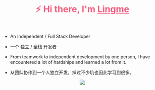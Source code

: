 <h1 style="color:#f75c7e;" align="center">⚡ Hi there, I'm <a style="color:#f75c7e;" href="https://lingmin.me/" target="_blank">Lingme</a></h1>

</br>

* An Independent / Full Stack Developer

* 一个 独立 / 全栈 开发者

* From teamwork to independent development by one person, I have encountered a lot of hardships and learned a lot from it.

* 从团队协作到一个人独立开发，掉过不少坑也因此学习到很多。


<p align="center">
  <a href="https://www.lingmin.me/">
    <img src="https://readme-typing-svg.demolab.com/?lines=Full-stack%20web%20and%20app%20developer;Experienced%20UI%2FUX%20Designer;10%2B%20years%20of%20coding%20experience;Always%20learning%20new%20things&font=Fira%20Code&center=true&width=440&height=45&color=f75c7e&vCenter=true&pause=1000&size=22" /></a>
</p>

